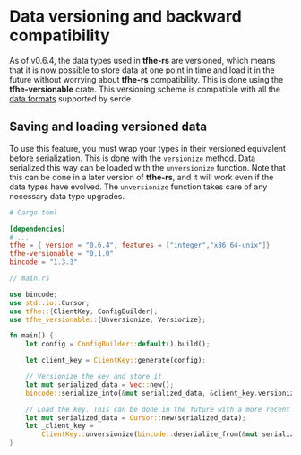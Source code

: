 # Data versioning and backward compatibility

As of v0.6.4, the data types used in **tfhe-rs** are versioned, which means that it is now possible to store data at one point in time and load it in the future without worrying about **tfhe-rs** compatibility. This is done using the **tfhe-versionable** crate. This versioning scheme is compatible with all the [data formats](https://serde.rs/#data-formats) supported by serde.

## Saving and loading versioned data

To use this feature, you must wrap your types in their versioned equivalent before serialization. This is done with the `versionize` method.
Data serialized this way can be loaded with the `unversionize` function. Note that this can be done in a later version of **tfhe-rs**, and it will work even if the data types have evolved. The `unversionize` function takes care of any necessary data type upgrades.

```toml
# Cargo.toml

[dependencies]
# ...
tfhe = { version = "0.6.4", features = ["integer","x86_64-unix"]}
tfhe-versionable = "0.1.0"
bincode = "1.3.3"
```

```rust
// main.rs

use bincode;
use std::io::Cursor;
use tfhe::{ClientKey, ConfigBuilder};
use tfhe_versionable::{Unversionize, Versionize};

fn main() {
    let config = ConfigBuilder::default().build();

    let client_key = ClientKey::generate(config);

    // Versionize the key and store it
    let mut serialized_data = Vec::new();
    bincode::serialize_into(&mut serialized_data, &client_key.versionize()).unwrap();

    // Load the key. This can be done in the future with a more recent version of tfhe-rs
    let mut serialized_data = Cursor::new(serialized_data);
    let _client_key =
        ClientKey::unversionize(bincode::deserialize_from(&mut serialized_data).unwrap()).unwrap();
}
```

